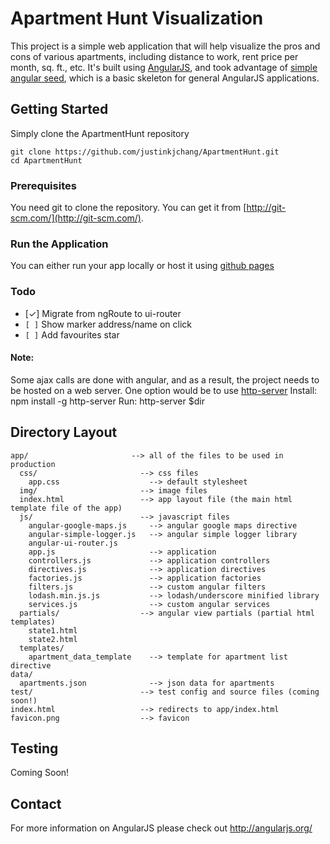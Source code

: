 # Apartment Hunt Visualization

This project is a simple web application that will help visualize the pros and cons of various apartments, including distance to work, rent price per month, sq. ft., etc. It's built using [AngularJS](http://angularjs.org/), and took advantage of [simple angular seed](https://github.com/reinaldo13/simple-angular-seed), which is a basic skeleton for general AngularJS applications.

## Getting Started

Simply clone the ApartmentHunt repository

```
git clone https://github.com/justinkjchang/ApartmentHunt.git
cd ApartmentHunt
```

### Prerequisites

You need git to clone the repository. You can get it from
[http://git-scm.com/](http://git-scm.com/).

### Run the Application

You can either run your app locally or host it using [github pages](https://pages.github.com/)

### Todo

- [&#x2713;] Migrate from ngRoute to ui-router
- `[ ]` Show marker address/name on click
- `[ ]` Add favourites star

#### Note:

Some ajax calls are done with angular, and as a result, the project needs to be hosted on a web server.
One option would be to use [http-server](https://www.npmjs.com/package/http-server)
Install: npm install -g http-server
Run: http-server $dir

## Directory Layout

    app/                       --> all of the files to be used in production
      css/                       --> css files
        app.css                    --> default stylesheet
      img/                       --> image files
      index.html                 --> app layout file (the main html template file of the app)
      js/                        --> javascript files
        angular-google-maps.js     --> angular google maps directive
        angular-simple-logger.js   --> angular simple logger library
        angular-ui-router.js       
        app.js                     --> application
        controllers.js             --> application controllers
        directives.js              --> application directives
        factories.js               --> application factories
        filters.js                 --> custom angular filters
        lodash.min.js.js           --> lodash/underscore minified library
        services.js                --> custom angular services
      partials/                  --> angular view partials (partial html templates)
        state1.html
        state2.html
      templates/
        apartment_data_template    --> template for apartment list directive
    data/
      apartments.json              --> json data for apartments
    test/                        --> test config and source files (coming soon!)
    index.html                   --> redirects to app/index.html
    favicon.png                  --> favicon
    
## Testing

Coming Soon!

## Contact

For more information on AngularJS please check out http://angularjs.org/
